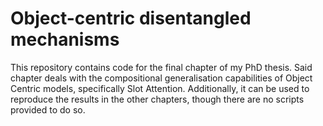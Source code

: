 # Object-centric disentangled mechanisms

This repository contains code for the final chapter of my PhD thesis. Said chapter deals with the compositional generalisation capabilities of Object Centric models, specifically Slot Attention. Additionally, it can be used to reproduce the results in the other chapters, though there are no scripts provided to do so.
